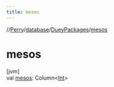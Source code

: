 ```yaml
---
title: mesos
---
```

//[Perry](../../../index.html)/[database](../index.html)/[DueyPackages](index.html)/[mesos](mesos.html)



# mesos



[jvm]\
val [mesos](mesos.html): Column&lt;[Int](https://kotlinlang.org/api/latest/jvm/stdlib/kotlin/-int/index.html)&gt;




